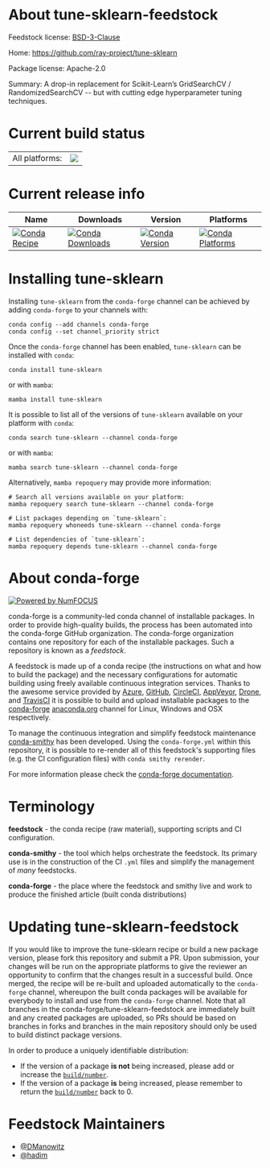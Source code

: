 About tune-sklearn-feedstock
============================

Feedstock license: [BSD-3-Clause](https://github.com/conda-forge/tune-sklearn-feedstock/blob/main/LICENSE.txt)

Home: https://github.com/ray-project/tune-sklearn

Package license: Apache-2.0

Summary: A drop-in replacement for Scikit-Learn’s GridSearchCV / RandomizedSearchCV -- but with cutting edge hyperparameter tuning techniques.

Current build status
====================


<table><tr><td>All platforms:</td>
    <td>
      <a href="https://dev.azure.com/conda-forge/feedstock-builds/_build/latest?definitionId=11430&branchName=main">
        <img src="https://dev.azure.com/conda-forge/feedstock-builds/_apis/build/status/tune-sklearn-feedstock?branchName=main">
      </a>
    </td>
  </tr>
</table>

Current release info
====================

| Name | Downloads | Version | Platforms |
| --- | --- | --- | --- |
| [![Conda Recipe](https://img.shields.io/badge/recipe-tune--sklearn-green.svg)](https://anaconda.org/conda-forge/tune-sklearn) | [![Conda Downloads](https://img.shields.io/conda/dn/conda-forge/tune-sklearn.svg)](https://anaconda.org/conda-forge/tune-sklearn) | [![Conda Version](https://img.shields.io/conda/vn/conda-forge/tune-sklearn.svg)](https://anaconda.org/conda-forge/tune-sklearn) | [![Conda Platforms](https://img.shields.io/conda/pn/conda-forge/tune-sklearn.svg)](https://anaconda.org/conda-forge/tune-sklearn) |

Installing tune-sklearn
=======================

Installing `tune-sklearn` from the `conda-forge` channel can be achieved by adding `conda-forge` to your channels with:

```
conda config --add channels conda-forge
conda config --set channel_priority strict
```

Once the `conda-forge` channel has been enabled, `tune-sklearn` can be installed with `conda`:

```
conda install tune-sklearn
```

or with `mamba`:

```
mamba install tune-sklearn
```

It is possible to list all of the versions of `tune-sklearn` available on your platform with `conda`:

```
conda search tune-sklearn --channel conda-forge
```

or with `mamba`:

```
mamba search tune-sklearn --channel conda-forge
```

Alternatively, `mamba repoquery` may provide more information:

```
# Search all versions available on your platform:
mamba repoquery search tune-sklearn --channel conda-forge

# List packages depending on `tune-sklearn`:
mamba repoquery whoneeds tune-sklearn --channel conda-forge

# List dependencies of `tune-sklearn`:
mamba repoquery depends tune-sklearn --channel conda-forge
```


About conda-forge
=================

[![Powered by
NumFOCUS](https://img.shields.io/badge/powered%20by-NumFOCUS-orange.svg?style=flat&colorA=E1523D&colorB=007D8A)](https://numfocus.org)

conda-forge is a community-led conda channel of installable packages.
In order to provide high-quality builds, the process has been automated into the
conda-forge GitHub organization. The conda-forge organization contains one repository
for each of the installable packages. Such a repository is known as a *feedstock*.

A feedstock is made up of a conda recipe (the instructions on what and how to build
the package) and the necessary configurations for automatic building using freely
available continuous integration services. Thanks to the awesome service provided by
[Azure](https://azure.microsoft.com/en-us/services/devops/), [GitHub](https://github.com/),
[CircleCI](https://circleci.com/), [AppVeyor](https://www.appveyor.com/),
[Drone](https://cloud.drone.io/welcome), and [TravisCI](https://travis-ci.com/)
it is possible to build and upload installable packages to the
[conda-forge](https://anaconda.org/conda-forge) [anaconda.org](https://anaconda.org/)
channel for Linux, Windows and OSX respectively.

To manage the continuous integration and simplify feedstock maintenance
[conda-smithy](https://github.com/conda-forge/conda-smithy) has been developed.
Using the ``conda-forge.yml`` within this repository, it is possible to re-render all of
this feedstock's supporting files (e.g. the CI configuration files) with ``conda smithy rerender``.

For more information please check the [conda-forge documentation](https://conda-forge.org/docs/).

Terminology
===========

**feedstock** - the conda recipe (raw material), supporting scripts and CI configuration.

**conda-smithy** - the tool which helps orchestrate the feedstock.
                   Its primary use is in the construction of the CI ``.yml`` files
                   and simplify the management of *many* feedstocks.

**conda-forge** - the place where the feedstock and smithy live and work to
                  produce the finished article (built conda distributions)


Updating tune-sklearn-feedstock
===============================

If you would like to improve the tune-sklearn recipe or build a new
package version, please fork this repository and submit a PR. Upon submission,
your changes will be run on the appropriate platforms to give the reviewer an
opportunity to confirm that the changes result in a successful build. Once
merged, the recipe will be re-built and uploaded automatically to the
`conda-forge` channel, whereupon the built conda packages will be available for
everybody to install and use from the `conda-forge` channel.
Note that all branches in the conda-forge/tune-sklearn-feedstock are
immediately built and any created packages are uploaded, so PRs should be based
on branches in forks and branches in the main repository should only be used to
build distinct package versions.

In order to produce a uniquely identifiable distribution:
 * If the version of a package **is not** being increased, please add or increase
   the [``build/number``](https://docs.conda.io/projects/conda-build/en/latest/resources/define-metadata.html#build-number-and-string).
 * If the version of a package **is** being increased, please remember to return
   the [``build/number``](https://docs.conda.io/projects/conda-build/en/latest/resources/define-metadata.html#build-number-and-string)
   back to 0.

Feedstock Maintainers
=====================

* [@DManowitz](https://github.com/DManowitz/)
* [@hadim](https://github.com/hadim/)

